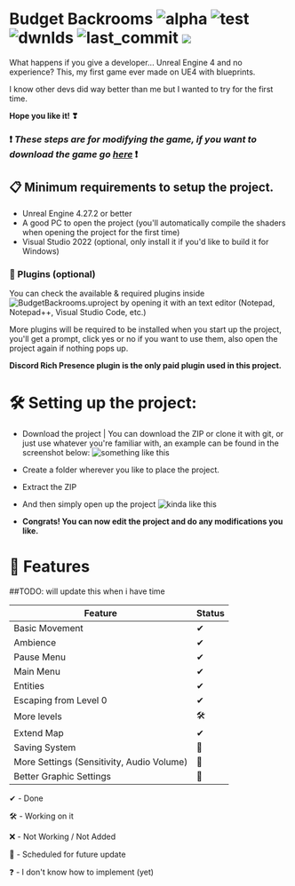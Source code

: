# Budget Backrooms ![alpha](https://img.shields.io/github/v/release/DavidJoacaRo/Budget-Backrooms?include_prereleases) ![test](https://img.shields.io/github/repo-size/DavidJoacaRo/Budget-Backrooms) ![dwnlds](https://img.shields.io/github/downloads/DavidJoacaRo/Budget-Backrooms/total) ![last_commit](https://img.shields.io/github/last-commit/DavidJoacaRo/Budget-Backrooms/main) [![](https://dcbadge.vercel.app/api/server/WVuTB56ag4?style=flat&theme=default-inverted)](https://discord.gg/WVuTB56ag4)
What happens if you give a developer... Unreal Engine 4 and no experience? This, my first game ever made on UE4 with blueprints.

I know other devs did way better than me but I wanted to try for the first time.

**Hope you like it! ❣**

### ❗ **_These steps are for modifying the game, if you want to download the game go [here](https://github.com/DavidJoacaRo/Budget-Backrooms/releases)_** ❗

## 📋 Minimum requirements to setup the project.

* Unreal Engine 4.27.2 or better
* A good PC to open the project (you'll automatically compile the shaders when opening the project for the first time)
* Visual Studio 2022 (optional, only install it if you'd like to build it for Windows)

### 🔌 Plugins (optional)

You can check the available & required plugins inside ![BudgetBackrooms.uproject](https://github.com/DavidJoacaRo/Budget-Backrooms/blob/main/BudgetBackrooms.uproject) by opening it with an text editor (Notepad, Notepad++, Visual Studio Code, etc.)

More plugins will be required to be installed when you start up the project, you'll get a prompt, click yes or no if you want to use them, also open the project again if nothing pops up.

**Discord Rich Presence plugin is the only paid plugin used in this project.**


# 🛠 Setting up the project:

* Download the project | You can download the ZIP or clone it with git, or just use whatever you're familiar with, an example can be found in the screenshot below: ![something like this](https://cdn.upload.systems/uploads/qRf7X7qy.png)



* Create a folder wherever you like to place the project.
* Extract the ZIP
* And then simply open up the project ![kinda like this](https://cdn.upload.systems/uploads/rlCjlmMr.png)



* **Congrats! You can now edit the project and do any modifications you like.**

# 📔 Features

##TODO: will update this when i have time


|Feature|Status|
|---|---|
|Basic Movement| ✔
|Ambience| ✔
|Pause Menu|✔
|Main Menu|✔
|Entities|✔
|Escaping from Level 0|✔
|More levels|🛠
|Extend Map|✔
|Saving System|📅
|More Settings (Sensitivity, Audio Volume)|📅
|Better Graphic Settings|📅


✔ - Done

🛠 - Working on it

❌ - Not Working / Not Added

📅 - Scheduled for future update

❓ - I don't know how to implement (yet)
